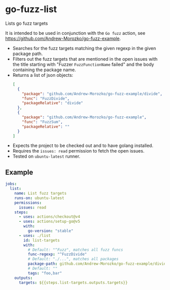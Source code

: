 # go-fuzz-list
Lists go fuzz targets

It is intended to be used in conjunction with the `Go fuzz` action, see <https://github.com/Andrew-Morozko/go-fuzz-example>.

* Searches for the fuzz targets matching the given regexp in the given package path.
* Filters out the fuzz targets that are mentioned in the open issues with the title starting with "Fuzzer `FuzzFunctionName` failed" and the body containing the package name.
* Returns a list of json objects:
  ```json
  [
    {
      "package": "github.com/Andrew-Morozko/go-fuzz-example/divide",
      "func": "FuzzDivide",
      "packageRelative": "divide"
    },
    {
      "package": "github.com/Andrew-Morozko/go-fuzz-example",
      "func": "FuzzSum",
      "packageRelative": ""
    }
  ]
  ```
* Expects the project to be checked out and to have golang installed.
* Requires the `issues: read` permission to fetch the open issues.
* Tested on `ubuntu-latest` runner.

## Example
```yml
jobs:
  list:
    name: List fuzz targets
    runs-on: ubuntu-latest
    permissions:
      issues: read
    steps:
      - uses: actions/checkout@v4
      - uses: actions/setup-go@v5
        with:
          go-version: "stable"
      - uses: ./list
        id: list-targets
        with:
          # Default: "^Fuzz", matches all fuzz funcs
          func-regexp: "^FuzzDivide"
          # Default: "./...", matches all packages
          package-path: github.com/Andrew-Morozko/go-fuzz-example/divide
          # Default: ""
          tags: "foo,bar"
    outputs:
      targets: ${{steps.list-targets.outputs.targets}}
```


